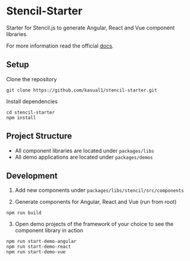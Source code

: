 # Stencil-Starter
Starter for Stencil.js to generate Angular, React and Vue component libraries. 

For more information read the official [docs](https://stenciljs.com/docs/introduction).

## Setup
Clone the repository
```
git clone https://github.com/kasual1/stencil-starter.git
```

Install dependencies
```
cd stencil-starter
npm install
```

## Project Structure
- All component libraries are located under `packages/libs`
- All demo applications are located under `packages/demos`


## Development

1. Add new components under `packages/libs/stencil/src/components`

2. Generate components for Angular, React and Vue (run from root)
```
npm run build
```

3. Open demo projects of the framework of your choice to see the component library in action
```
npm run start-demo-angular
npm run start-demo-react
npm run start-demo-vue
```
